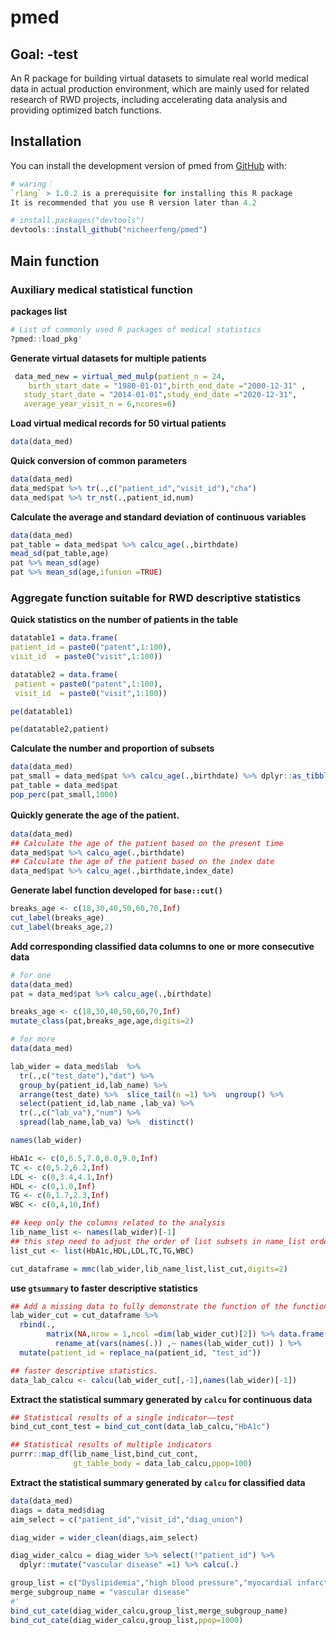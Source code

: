 # pmed

<!-- badges: start -->
<!-- badges: end -->

## Goal: -test

  An R package for building virtual datasets to simulate real world
  medical data in actual production environment, which are mainly used for 
  related research of RWD projects, including accelerating data analysis 
  and providing optimized batch functions.

## Installation

You can install the development version of pmed from [GitHub](https://github.com/) with:

``` r
# waring：
`rlang` > 1.0.2 is a prerequisite for installing this R package
It is recommended that you use R version later than 4.2

# install.packages("devtools")
devtools::install_github("nicheerfeng/pmed")
```

## Main function
### Auxiliary medical statistical function

**packages list**
``` r
# List of commonly used R packages of medical statistics
?pmed::load_pkg'
```

**Generate virtual datasets for multiple patients**
``` r
 data_med_new = virtual_med_mulp(patient_n = 24,
    birth_start_date = "1980-01-01",birth_end_date ="2000-12-31" ,
   study_start_date = "2014-01-01",study_end_date ="2020-12-31",
   average_year_visit_n = 6,ncores=6)
```
**Load virtual medical records for 50 virtual patients**
``` r
data(data_med)
```
**Quick conversion of common parameters**
``` r
data(data_med)
data_med$pat %>% tr(.,c("patient_id","visit_id"),"cha")
data_med$pat %>% tr_nst(.,patient_id,num)
```

**Calculate the average and standard deviation of continuous variables**
``` r
data(data_med)
pat_table = data_med$pat %>% calcu_age(.,birthdate)
mead_sd(pat_table,age)
pat %>% mean_sd(age)
pat %>% mean_sd(age,ifunion =TRUE)
```


### Aggregate function suitable for RWD descriptive statistics

**Quick statistics on the number of patients in the table**
``` r
datatable1 = data.frame(
patient_id = paste0("patent",1:100),
visit_id  = paste0("visit",1:100))

datatable2 = data.frame(
 patient = paste0("patent",1:100),
 visit_id  = paste0("visit",1:100))

pe(datatable1)

pe(datatable2,patient)
```
**Calculate the number and proportion of subsets**
``` r
data(data_med)
pat_small = data_med$pat %>% calcu_age(.,birthdate) %>% dplyr::as_tibble(.) %>%  filter("age">30)
pat_table = data_med$pat
pop_perc(pat_small,1000)
```



**Quickly generate the age of the patient**、
``` r
data(data_med)
## Calculate the age of the patient based on the present time
data_med$pat %>% calcu_age(.,birthdate)
## Calculate the age of the patient based on the index date
data_med$pat %>% calcu_age(.,birthdate,index_date)
```

**Generate label function developed for `base::cut()`**
``` r
breaks_age <- c(18,30,40,50,60,70,Inf)
cut_label(breaks_age)
cut_label(breaks_age,2)
```

**Add corresponding classified data columns to one or more consecutive data** 
``` r
# for one
data(data_med)
pat = data_med$pat %>% calcu_age(.,birthdate)

breaks_age <- c(18,30,40,50,60,70,Inf)
mutate_class(pat,breaks_age,age,digits=2)

# for more
data(data_med)

lab_wider = data_med$lab  %>%
  tr(.,c("test_date"),"dat") %>%
  group_by(patient_id,lab_name) %>%
  arrange(test_date) %>%  slice_tail(n =1) %>%  ungroup() %>%
  select(patient_id,lab_name ,lab_va) %>%
  tr(.,c("lab_va"),"num") %>%
  spread(lab_name,lab_va) %>%  distinct()

names(lab_wider)

HbA1c <- c(0,6.5,7.0,8.0,9.0,Inf)
TC <- c(0,5.2,6.2,Inf)
LDL <- c(0,3.4,4.1,Inf)
HDL <- c(0,1.0,Inf)
TG <- c(0,1.7,2.3,Inf)
WBC <- c(0,4,10,Inf)

## keep only the columns related to the analysis
lib_name_list <- names(lab_wider)[-1]
## this step need to adjust the order of list subsets in name_list order
list_cut <- list(HbA1c,HDL,LDL,TC,TG,WBC)

cut_dataframe = mmc(lab_wider,lib_name_list,list_cut,digits=2)

```
**use `gtsummary` to faster descriptive statistics**
``` r
## Add a missing data to fully demonstrate the function of the function
lab_wider_cut = cut_dataframe %>%
  rbind(.,
        matrix(NA,nrow = 1,ncol =dim(lab_wider_cut)[2]) %>% data.frame() %>%
          rename_at(vars(names(.)) ,~ names(lab_wider_cut)) ) %>%
  mutate(patient_id = replace_na(patient_id, "test_id"))

## faster descriptive statistics.
data_lab_calcu <- calcu(lab_wider_cut[,-1],names(lab_wider)[-1])
```

**Extract the statistical summary generated by `calcu` for continuous data**

``` r
## Statistical results of a single indicator——test
bind_cut_cont_test = bind_cut_cont(data_lab_calcu,"HbA1c")

## Statistical results of multiple indicators
purrr::map_df(lib_name_list,bind_cut_cont,
              gt_table_body = data_lab_calcu,ppop=100)
```

**Extract the statistical summary generated by `calcu` for classified data**

``` r
data(data_med)
diags = data_med$diag
aim_select = c("patient_id","visit_id","diag_union")

diag_wider = wider_clean(diags,aim_select)

diag_wider_calcu = diag_wider %>% select(!"patient_id") %>%
  dplyr::mutate("vascular disease" =1) %>% calcu(.)

group_list = c("Dyslipidemia","high blood pressure","myocardial infarction")
merge_subgroup_name = "vascular disease"
#'
bind_cut_cate(diag_wider_calcu,group_list,merge_subgroup_name)
bind_cut_cate(diag_wider_calcu,group_list,ppop=1000)
```
